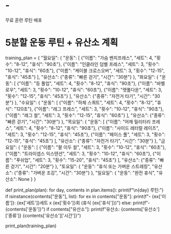 # -
무료 훈련 루틴 배포
# 5분할 운동 루틴 + 유산소 계획

training_plan = {
    "월요일": {
        "운동": [
            {"이름": "가슴 벤치프레스", "세트": 4, "횟수": "8-12", "휴식": "90초"},
            {"이름": "인클라인 덤벨 프레스", "세트": 3, "횟수": "10-12", "휴식": "60초"},
            {"이름": "케이블 크로스오버", "세트": 3, "횟수": "12-15", "휴식": "45초"}
        ],
        "유산소": {"종류": "빠른 걷기", "시간": "30분"}
    },
    "화요일": {
        "운동": [
            {"이름": "등 풀업", "세트": 4, "횟수": "8-12", "휴식": "90초"},
            {"이름": "바벨 로우", "세트": 3, "횟수": "10-12", "휴식": "60초"},
            {"이름": "랫풀다운", "세트": 3, "횟수": "12-15", "휴식": "45초"}
        ],
        "유산소": {"종류": "자전거 타기", "시간": "30분"}
    },
    "수요일": {
        "운동": [
            {"이름": "하체 스쿼트", "세트": 4, "횟수": "8-12", "휴식": "120초"},
            {"이름": "레그 프레스", "세트": 3, "횟수": "10-12", "휴식": "90초"},
            {"이름": "레그 컬", "세트": 3, "횟수": "12-15", "휴식": "60초"}
        ],
        "유산소": {"종류": "빠른 걷기", "시간": "30분"}
    },
    "목요일": {
        "운동": [
            {"이름": "어깨 밀리터리 프레스", "세트": 4, "횟수": "8-12", "휴식": "90초"},
            {"이름": "사이드 레터럴 레이즈", "세트": 3, "횟수": "12-15", "휴식": "45초"},
            {"이름": "페이스 풀", "세트": 3, "횟수": "12-15", "휴식": "45초"}
        ],
        "유산소": {"종류": "자전거 타기", "시간": "30분"}
    },
    "금요일": {
        "운동": [
            {"이름": "팔 이두 컬", "세트": 3, "횟수": "10-12", "휴식": "60초"},
            {"이름": "트라이셉스 익스텐션", "세트": 3, "횟수": "10-12", "휴식": "60초"},
            {"이름": "푸쉬업", "세트": 3, "횟수": "15-20", "휴식": "45초"}
        ],
        "유산소": {"종류": "빠른 걷기", "시간": "20분"}
    },
    "토요일": {
        "운동": "휴식 또는 가벼운 스트레칭",
        "유산소": {"종류": "가벼운 조깅", "시간": "30분"}
    },
    "일요일": {
        "운동": "완전 휴식",
        "유산소": None
    }
}

def print_plan(plan):
    for day, contents in plan.items():
        print(f"\n{day} 루틴:")
        if isinstance(contents["운동"], list):
            for ex in contents["운동"]:
                print(f"- {ex['이름']}: {ex['세트']}세트 x {ex['횟수']}회 (휴식 {ex['휴식']})")
        else:
            print(f"- {contents['운동']}")
        if contents["유산소"]:
            print(f"유산소: {contents['유산소']['종류']} {contents['유산소']['시간']}")

print_plan(training_plan)
